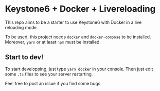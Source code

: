 # Keystone6 + Docker + Livereloading

This repo aims to be a starter to use Keystone6 with Docker in a live reloading mode. 

To be used, this project needs `docker` and `docker-compose` to be installed. Moreover, `yarn` or at least `npm` must be installed.

## Start to dev!

To start developping, just type `yarn docker` in your console. Then just edit some `.ts` files to see your server restarting.

Feel free to post an issue if you find some bugs.

